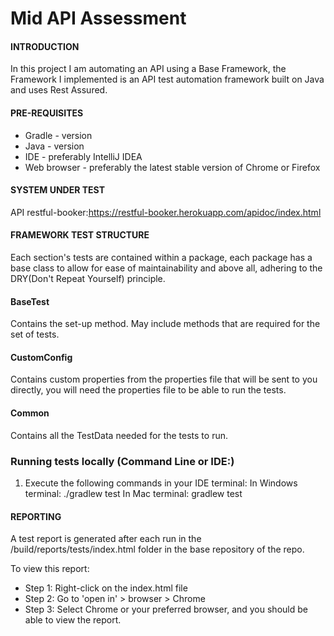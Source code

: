 # Mid API Assessment

#### INTRODUCTION

In this project I am automating an API using a Base Framework, the Framework I implemented is an API test automation 
framework built on Java and uses Rest Assured.

#### PRE-REQUISITES
* Gradle - version
* Java - version
* IDE - preferably IntelliJ IDEA
* Web browser - preferably the latest stable version of Chrome or Firefox

#### SYSTEM UNDER TEST
API restful-booker:https://restful-booker.herokuapp.com/apidoc/index.html

#### FRAMEWORK TEST STRUCTURE
Each section's tests are contained within a package, each package has a base class to allow for ease of maintainability 
and above all, adhering to the DRY(Don't Repeat Yourself) principle.

#### BaseTest
Contains the set-up method. May include methods that are required for the set of tests.
#### CustomConfig
Contains custom properties from the properties file that will be sent to you directly, you will need the properties file
to be able to run the tests.
#### Common
Contains all the TestData needed for the tests to run.

### Running tests locally (Command Line or IDE:) ###
1. Execute the following commands in your IDE terminal:
   In Windows terminal: ./gradlew test
   In Mac terminal: gradlew test

#### REPORTING
A test report is generated after each run in the /build/reports/tests/index.html folder in the base repository of the repo.

To view this report:
* Step 1: Right-click on the index.html file
* Step 2: Go to 'open in' > browser > Chrome
* Step 3: Select Chrome or your preferred browser, and you should be able to view the report.
